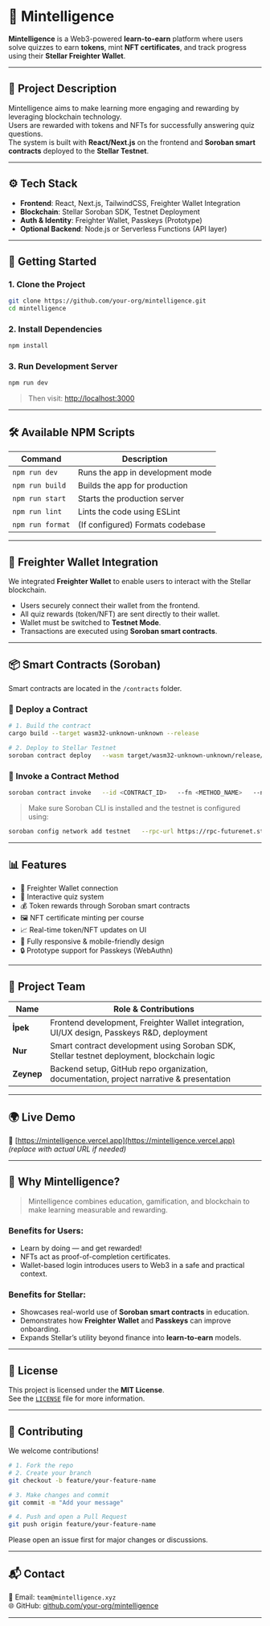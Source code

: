 
# 🧠 Mintelligence

**Mintelligence** is a Web3-powered **learn-to-earn** platform where users solve quizzes to earn **tokens**, mint **NFT certificates**, and track progress using their **Stellar Freighter Wallet**.

---

## 📌 Project Description

Mintelligence aims to make learning more engaging and rewarding by leveraging blockchain technology.  
Users are rewarded with tokens and NFTs for successfully answering quiz questions.  
The system is built with **React/Next.js** on the frontend and **Soroban smart contracts** deployed to the **Stellar Testnet**.

---

## ⚙️ Tech Stack

- **Frontend**: React, Next.js, TailwindCSS, Freighter Wallet Integration
- **Blockchain**: Stellar Soroban SDK, Testnet Deployment
- **Auth & Identity**: Freighter Wallet, Passkeys (Prototype)
- **Optional Backend**: Node.js or Serverless Functions (API layer)

---

## 🚀 Getting Started

### 1. Clone the Project

```bash
git clone https://github.com/your-org/mintelligence.git
cd mintelligence
```

### 2. Install Dependencies

```bash
npm install
```

### 3. Run Development Server

```bash
npm run dev
```

> Then visit: [http://localhost:3000](http://localhost:3000)

---

## 🛠️ Available NPM Scripts

| Command           | Description                          |
|------------------|--------------------------------------|
| `npm run dev`     | Runs the app in development mode     |
| `npm run build`   | Builds the app for production        |
| `npm run start`   | Starts the production server         |
| `npm run lint`    | Lints the code using ESLint          |
| `npm run format`  | (If configured) Formats codebase     |

---

## 🔗 Freighter Wallet Integration

We integrated **Freighter Wallet** to enable users to interact with the Stellar blockchain.

- Users securely connect their wallet from the frontend.
- All quiz rewards (token/NFT) are sent directly to their wallet.
- Wallet must be switched to **Testnet Mode**.
- Transactions are executed using **Soroban smart contracts**.

---

## 📦 Smart Contracts (Soroban)

Smart contracts are located in the `/contracts` folder.

### 🧪 Deploy a Contract

```bash
# 1. Build the contract
cargo build --target wasm32-unknown-unknown --release

# 2. Deploy to Stellar Testnet
soroban contract deploy   --wasm target/wasm32-unknown-unknown/release/your_contract.wasm   --network testnet
```

### 🔧 Invoke a Contract Method

```bash
soroban contract invoke   --id <CONTRACT_ID>   --fn <METHOD_NAME>   --network testnet   --arg1 <value> ...
```

> Make sure Soroban CLI is installed and the testnet is configured using:
> 
```bash
soroban config network add testnet   --rpc-url https://rpc-futurenet.stellar.org   --network-passphrase "Test SDF Future Network ; October 2022"
```

---

## 📊 Features

- 🔐 Freighter Wallet connection
- 🧠 Interactive quiz system
- 💰 Token rewards through Soroban smart contracts
- 🖼 NFT certificate minting per course
- 📈 Real-time token/NFT updates on UI
- 📱 Fully responsive & mobile-friendly design
- 🔒 Prototype support for Passkeys (WebAuthn)

---

## 👥 Project Team

| Name   | Role & Contributions |
|--------|----------------------|
| **İpek**   | Frontend development, Freighter Wallet integration, UI/UX design, Passkeys R&D, deployment |
| **Nur**    | Smart contract development using Soroban SDK, Stellar testnet deployment, blockchain logic |
| **Zeynep** | Backend setup, GitHub repo organization, documentation, project narrative & presentation |

---

## 🌍 Live Demo

🔗 [https://mintelligence.vercel.app](https://mintelligence.vercel.app) *(replace with actual URL if needed)*

---

## 🎯 Why Mintelligence?

> Mintelligence combines education, gamification, and blockchain to make learning measurable and rewarding.

### Benefits for Users:
- Learn by doing — and get rewarded!
- NFTs act as proof-of-completion certificates.
- Wallet-based login introduces users to Web3 in a safe and practical context.

### Benefits for Stellar:
- Showcases real-world use of **Soroban smart contracts** in education.
- Demonstrates how **Freighter Wallet** and **Passkeys** can improve onboarding.
- Expands Stellar’s utility beyond finance into **learn-to-earn** models.

---

## 📄 License

This project is licensed under the **MIT License**.  
See the [`LICENSE`](./LICENSE) file for more information.

---

## 🤝 Contributing

We welcome contributions!

```bash
# 1. Fork the repo
# 2. Create your branch
git checkout -b feature/your-feature-name

# 3. Make changes and commit
git commit -m "Add your message"

# 4. Push and open a Pull Request
git push origin feature/your-feature-name
```

Please open an issue first for major changes or discussions.

---

## 📬 Contact

📧 Email: `team@mintelligence.xyz`  
🌐 GitHub: [github.com/your-org/mintelligence](https://github.com/your-org/mintelligence)

---
